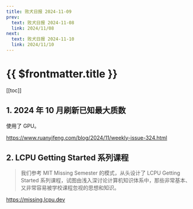 ```yaml
---
title: 败犬日报 2024-11-09
prev:
  text: 败犬日报 2024-11-08
  link: 2024/11/08
next:
  text: 败犬日报 2024-11-10
  link: 2024/11/10
---
```


# {{ $frontmatter.title }}

[[toc]]

## 1. 2024 年 10 月刷新已知最大质数

使用了 GPU。

<https://www.ruanyifeng.com/blog/2024/11/weekly-issue-324.html>

## 2. LCPU Getting Started 系列课程

> 我们参考 MIT Missing Semester 的模式，从头设计了 LCPU Getting Started 系列课程，试图由浅入深讨论计算机知识体系中，那些非常基本、又非常容易被学校课程忽视的思想和知识。

<https://missing.lcpu.dev>
